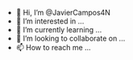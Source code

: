 - 👋 Hi, I’m @JavierCampos4N
- 👀 I’m interested in ...
- 🌱 I’m currently learning ...
- 💞️ I’m looking to collaborate on ...
- 📫 How to reach me ...

<!---
JavierCampos4N/JavierCampos4N is a ✨ special ✨ repository because its `README.md` (this file) appears on your GitHub profile.
You can click the Preview link to take a look at your changes.
--->

